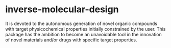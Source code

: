 # inverse-molecular-design
It is devoted to the autonomous generation of novel organic compounds with target physicochemical properties initially constrained by the user. This package has the ambition to become an unavoidable tool in the innovation of novel materials and/or drugs with specific target properties. 

